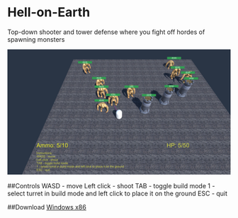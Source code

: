 # Hell-on-Earth

Top-down shooter and tower defense where you fight off hordes of spawning monsters

![Alt text](shootertd.png?raw=true "Hell on Earth")


##Controls
WASD - move
Left click - shoot
TAB - toggle build mode
  1 - select turret in build mode and left click to place it on the ground
ESC - quit

##Download
[Windows x86](https://www.dropbox.com/s/27txyqkfvg3jeb6/Shooter_TD.zip?dl=0)
